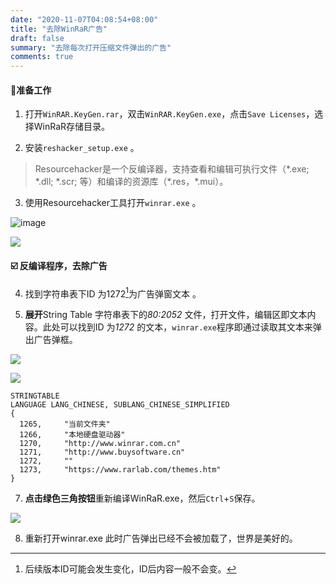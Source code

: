 ```yaml
---
date: "2020-11-07T04:08:54+08:00" 
title: "去除WinRaR广告"
draft: false
summary: "去除每次打开压缩文件弹出的广告"
comments: true
---
```


#### :open_file_folder:准备工作

1. 打开`WinRAR.KeyGen.rar`，双击`WinRAR.KeyGen.exe`，点击`Save Licenses`，选择WinRaR存储目录。  

2. 安装`reshacker_setup.exe`  。  

> Resourcehacker是一个反编译器，支持查看和编辑可执行文件（\*.exe; \*.dll; \*.scr; 等）和编译的资源库（\*.res，\*.mui）。  

3. 使用Resourcehacker工具打开`winrar.exe` 。  

![image](/WinRAR/1.png)

![](/WinRAR/2.png)

#### :ballot_box_with_check: 反编译程序，去除广告

4. 找到字符串表下ID 为1272[^1]为广告弹窗文本 。 

[^1]: 后续版本ID可能会发生变化，ID后内容一般不会变。

5. **展开**String Table 字符串表下的*80:2052* 文件，打开文件，编辑区即文本内容。此处可以找到ID 为*1272* 的文本，`winrar.exe`程序即通过读取其文本来弹出广告弹框。

![](/WinRAR/3.png)

![](/WinRAR/4.png)

```
STRINGTABLE
LANGUAGE LANG_CHINESE, SUBLANG_CHINESE_SIMPLIFIED
{
  1265,     "当前文件夹"
  1266,     "本地硬盘驱动器"
  1270,     "http://www.winrar.com.cn"
  1271,     "http://www.buysoftware.cn"
  1272,     ""
  1273,     "https://www.rarlab.com/themes.htm"
}
```

7. **点击绿色三角按钮**重新编译WinRaR.exe，然后`Ctrl`+`S`保存。  

![](/WinRAR/5.png)

8. 重新打开winrar.exe 此时广告弹出已经不会被加载了，世界是美好的。
